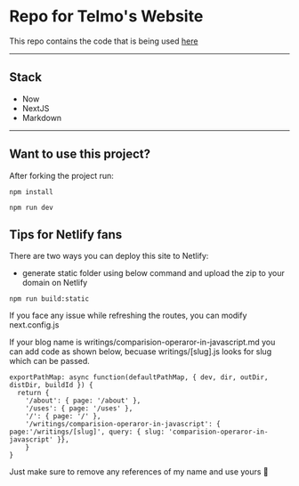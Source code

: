 # Repo for Telmo's Website

This repo contains the code that is being used [here](https://telmo.im)

---

## Stack

- Now
- NextJS
- Markdown

---

## Want to use this project?

After forking the project run:

```
npm install
```

```
npm run dev
```

## Tips for Netlify fans

There are two ways you can deploy this site to Netlify:

- generate static folder using below command and upload the zip to your domain on Netlify

```
npm run build:static
```

If you face any issue while refreshing the routes, you can modify next.config.js 

If your blog name is writings/comparision-operaror-in-javascript.md you can add code as 
shown below, becuase writings/[slug].js looks for slug which can be passed.

```
exportPathMap: async function(defaultPathMap, { dev, dir, outDir, distDir, buildId }) {
  return {
    '/about': { page: '/about' },
    '/uses': { page: '/uses' },
    '/': { page: '/' },
    '/writings/comparision-operaror-in-javascript': { page:'/writings/[slug]', query: { slug: 'comparision-operaror-in-javascript' }},
    }
}
```

Just make sure to remove any references of my name and use yours 🙂

